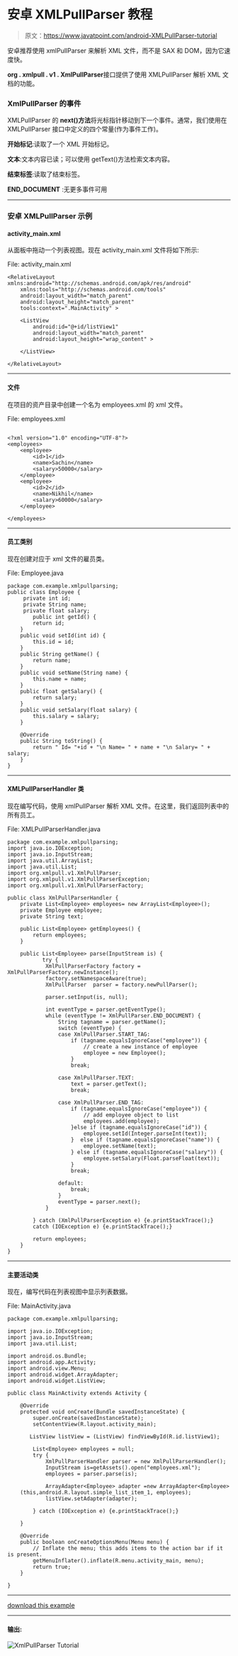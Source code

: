 # 安卓 XMLPullParser 教程

> 原文：<https://www.javatpoint.com/android-XMLPullParser-tutorial>

安卓推荐使用 xmlPullParser 来解析 XML 文件，而不是 SAX 和 DOM，因为它速度快。

**org . xmlpull . v1 . XmlPullParser**接口提供了使用 XMLPullParser 解析 XML 文档的功能。

### XmlPullParser 的事件

XMLPullParser 的 **next()方法**将光标指针移动到下一个事件。通常，我们使用在 XMLPullParser 接口中定义的四个常量(作为事件工作)。

**开始标记**:读取了一个 XML 开始标记。

**文本**:文本内容已读；可以使用 getText()方法检索文本内容。

**结束标签**:读取了结束标签。

**END_DOCUMENT** :无更多事件可用

* * *

### 安卓 XMLPullParser 示例

#### activity_main.xml

从面板中拖动一个列表视图。现在 activity_main.xml 文件将如下所示:

File: activity_main.xml

```
<RelativeLayout xmlns:android="http://schemas.android.com/apk/res/android"
    xmlns:tools="http://schemas.android.com/tools"
    android:layout_width="match_parent"
    android:layout_height="match_parent"
    tools:context=".MainActivity" >

    <ListView
        android:id="@+id/listView1"
        android:layout_width="match_parent"
        android:layout_height="wrap_content" >

    </ListView>

</RelativeLayout>

```

* * *

#### 文件

在项目的资产目录中创建一个名为 employees.xml 的 xml 文件。

File: employees.xml

```

<?xml version="1.0" encoding="UTF-8"?>
<employees>
    <employee>
        <id>1</id>
        <name>Sachin</name>
        <salary>50000</salary>      
    </employee>
    <employee>
        <id>2</id>
        <name>Nikhil</name>
        <salary>60000</salary>  
    </employee>

</employees>

```

* * *

#### 员工类别

现在创建对应于 xml 文件的雇员类。

File: Employee.java

```
package com.example.xmlpullparsing;
public class Employee {
	 private int id;
	 private String name;
	 private float salary;
    	public int getId() {
		return id;
	}
	public void setId(int id) {
		this.id = id;
	}
	public String getName() {
		return name;
	}
	public void setName(String name) {
		this.name = name;
	}
	public float getSalary() {
		return salary;
	}
	public void setSalary(float salary) {
		this.salary = salary;
	}

	@Override
    public String toString() {
        return " Id= "+id + "\n Name= " + name + "\n Salary= " + salary;
    }
}

```

* * *

#### XMLPullParserHandler 类

现在编写代码，使用 xmlPullParser 解析 XML 文件。在这里，我们返回列表中的所有员工。

File: XMLPullParserHandler.java

```
package com.example.xmlpullparsing;
import java.io.IOException;
import java.io.InputStream;
import java.util.ArrayList;
import java.util.List;
import org.xmlpull.v1.XmlPullParser;
import org.xmlpull.v1.XmlPullParserException;
import org.xmlpull.v1.XmlPullParserFactory;

public class XmlPullParserHandler {
    private List<Employee> employees= new ArrayList<Employee>();
    private Employee employee;
    private String text;

    public List<Employee> getEmployees() {
        return employees;
    }

    public List<Employee> parse(InputStream is) {
           try {
            XmlPullParserFactory factory = XmlPullParserFactory.newInstance();
            factory.setNamespaceAware(true);
            XmlPullParser  parser = factory.newPullParser();

            parser.setInput(is, null);

            int eventType = parser.getEventType();
            while (eventType != XmlPullParser.END_DOCUMENT) {
                String tagname = parser.getName();
                switch (eventType) {
                case XmlPullParser.START_TAG:
                    if (tagname.equalsIgnoreCase("employee")) {
                        // create a new instance of employee
                        employee = new Employee();
                    }
                    break;

                case XmlPullParser.TEXT:
                    text = parser.getText();
                    break;

                case XmlPullParser.END_TAG:
                    if (tagname.equalsIgnoreCase("employee")) {
                        // add employee object to list
                        employees.add(employee);
                    }else if (tagname.equalsIgnoreCase("id")) {
                        employee.setId(Integer.parseInt(text));
                    }  else if (tagname.equalsIgnoreCase("name")) {
                        employee.setName(text);
                    } else if (tagname.equalsIgnoreCase("salary")) {
                        employee.setSalary(Float.parseFloat(text));
                    } 
                    break;

                default:
                    break;
                }
                eventType = parser.next();
            }

        } catch (XmlPullParserException e) {e.printStackTrace();} 
        catch (IOException e) {e.printStackTrace();}

        return employees;
    }
}

```

* * *

#### 主要活动类

现在，编写代码在列表视图中显示列表数据。

File: MainActivity.java

```
package com.example.xmlpullparsing;

import java.io.IOException;
import java.io.InputStream;
import java.util.List;

import android.os.Bundle;
import android.app.Activity;
import android.view.Menu;
import android.widget.ArrayAdapter;
import android.widget.ListView;

public class MainActivity extends Activity {

    @Override
    protected void onCreate(Bundle savedInstanceState) {
        super.onCreate(savedInstanceState);
        setContentView(R.layout.activity_main);

       ListView listView = (ListView) findViewById(R.id.listView1);

        List<Employee> employees = null;
        try {
            XmlPullParserHandler parser = new XmlPullParserHandler();
            InputStream is=getAssets().open("employees.xml");
            employees = parser.parse(is);

            ArrayAdapter<Employee> adapter =new ArrayAdapter<Employee>
	(this,android.R.layout.simple_list_item_1, employees);
            listView.setAdapter(adapter);

        } catch (IOException e) {e.printStackTrace();}

    }

    @Override
    public boolean onCreateOptionsMenu(Menu menu) {
        // Inflate the menu; this adds items to the action bar if it is present.
        getMenuInflater().inflate(R.menu.activity_main, menu);
        return true;
    }

}

```

* * *

[download this example](https://static.javatpoint.com/src/android/XmlPullParsing.zip)

* * *

#### 输出:

![XmlPullParser Tutorial](img/2f5a58ced67e4b5c2e9bec70cb529996.png)